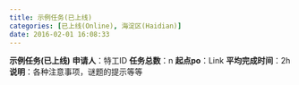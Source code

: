 ```yaml
---
title: 示例任务(已上线)
categories: [已上线(Online), 海淀区(Haidian)]
date: 2016-02-01 16:08:33
---
```

  **示例任务(已上线)**
  **申请人**：特工ID
  **任务总数**：n
  **起点po**：Link
  **平均完成时间**：2h
  **说明**：各种注意事项，谜题的提示等等
